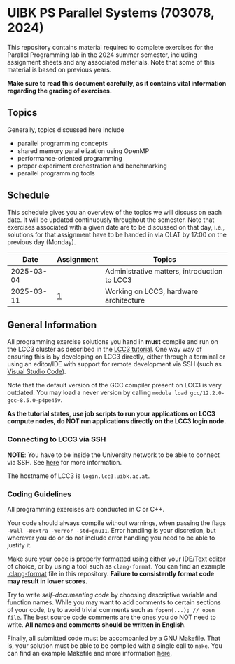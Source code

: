 # UIBK PS Parallel Systems (703078, 2024)

This repository contains material required to complete exercises for the
Parallel Programming lab in the 2024 summer semester, including assignment
sheets and any associated materials. Note that some of this material is based
on previous years.

**Make sure to read this document carefully, as it contains vital information
regarding the grading of exercises.**

## Topics

Generally, topics discussed here include

- parallel programming concepts
- shared memory parallelization using OpenMP
- performance-oriented programming
- proper experiment orchestration and benchmarking
- parallel programming tools

## Schedule

This schedule gives you an overview of the topics we will discuss on each date.
It will be updated continuously throughout the semester. Note that exercises
associated with a given date are to be discussed on that day, i.e., solutions
for that assignment have to be handed in via OLAT by 17:00 on the previous day
(Monday).

| Date       | Assignment | Topics                                                      |
| ---------- | ---------- | ----------------------------------------------------------- |
| 2025-03-04 |            | Administrative matters, introduction to LCC3                |
| 2025-03-11 | [1](01)    | Working on LCC3, hardware architecture                      |

## General Information

All programming exercise solutions you hand in **must** compile and run on the
LCC3 cluster as described in the [LCC3 tutorial](lcc3_tutorial.md). One way
way of ensuring this is by developing on LCC3 directly, either through a
terminal or using an editor/IDE with support for remote development via SSH
(such as [Visual Studio Code](https://code.visualstudio.com/docs/remote/ssh)).

Note that the default version of the GCC compiler present on LCC3 is very
outdated. You may load a never version by calling `module load gcc/12.2.0-gcc-8.5.0-p4pe45v`.

**As the tutorial states, use job scripts to run your applications on LCC3
compute nodes, do NOT run applications directly on the LCC3 login node.**

### Connecting to LCC3 via SSH

**NOTE**: You have to be inside the University network to be able to connect via
SSH. See [here](https://www.uibk.ac.at/zid/netz-komm/vpn/) for more information.

The hostname of LCC3 is `login.lcc3.uibk.ac.at`.

### Coding Guidelines

All programming exercises are conducted in C or C++.

Your code should always compile without warnings, when passing the flags `-Wall
-Wextra -Werror -std=gnu11`. Error handling is your discretion, but wherever you
do or do not include error handling you need to be able to justify it.

Make sure your code is properly formatted using either your IDE/Text editor of
choice, or by using a tool such as `clang-format`. You can find an example
[.clang-format](.clang-format) file in this repository. **Failure to
consistently format code may result in lower scores.**

Try to write _self-documenting code_ by choosing descriptive variable and
function names. While you may want to add comments to certain sections of your
code, try to avoid trivial comments such as `fopen(...); // open file`. The best
source code comments are the ones you do NOT need to write. **All names and
comments should be written in English**.

Finally, all submitted code must be accompanied by a GNU Makefile. That is, your
solution must be able to be compiled with a single call to `make`. You can find
an example Makefile and more information [here](example_makefile).
